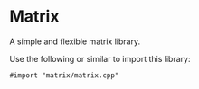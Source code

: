 Matrix
======

A simple and flexible matrix library.

Use the following or similar to import this library:

	#import "matrix/matrix.cpp"
